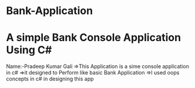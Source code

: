 # Bank-Application
# A simple Bank Console Application Using C# 
Name:-Pradeep Kumar Gali
=>This Application is a sime console application in c#
=>it designed to Perform like basic Bank Application
=>I used oops concepts in c#  in designing this app 

